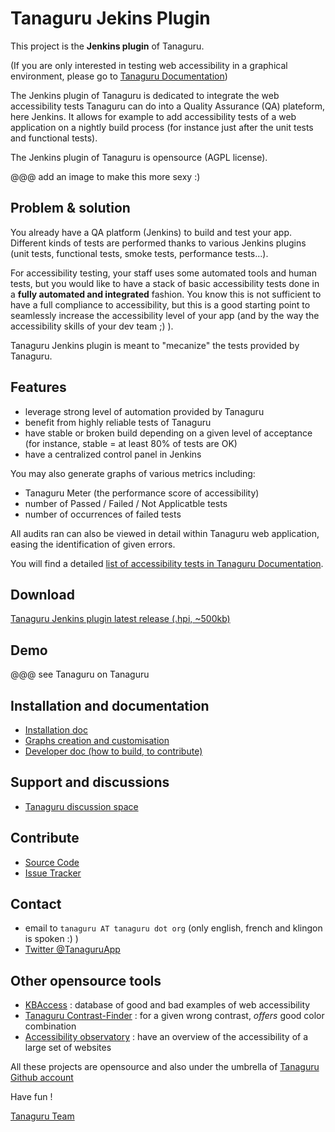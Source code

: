# Tanaguru Jekins Plugin

This project is the **Jenkins plugin** of Tanaguru. 

(If you are only interested in testing web accessibility in a graphical environment,
please go to [Tanaguru Documentation](http://tanaguru.readthedocs.org/))

The Jenkins plugin of Tanaguru is dedicated to integrate the web accessibility 
tests Tanaguru can do into a Quality Assurance (QA) plateform, here Jenkins.
It allows for example to add accessibility tests of a web application on a nightly 
build process (for instance just after the unit tests and functional tests).

The Jenkins plugin of Tanaguru is opensource (AGPL license).

@@@ add an image to make this more sexy :)

## Problem & solution

You already have a QA platform (Jenkins) to build and test your app. Different kinds of 
tests are performed thanks to various Jenkins plugins (unit tests, functional 
tests, smoke tests, performance tests...). 

For accessibility testing, your staff uses some automated tools and human tests, but
you would like to have a stack of basic accessibility tests done in a **fully automated and integrated**
fashion. You know this is not sufficient to have a full compliance to accessibility,
but this is a good starting point to seamlessly increase the accessibility level of your app
(and by the way the accessibility skills of your dev team ;) ).

Tanaguru Jenkins plugin is meant to "mecanize" the tests provided by Tanaguru.

## Features

* leverage strong level of automation provided by Tanaguru
* benefit from highly reliable tests of Tanaguru
* have stable or broken build depending on a given level of acceptance 
(for instance, stable = at least 80% of tests are OK)
* have a centralized control panel in Jenkins

You may also generate graphs of various metrics including:

* Tanaguru Meter (the performance score of accessibility)
* number of Passed / Failed / Not Applicatble tests
* number of occurrences of failed tests

All audits ran can also be viewed in detail within Tanaguru web application, easing the
identification of given errors.

You will find a detailed [list of accessibility tests in Tanaguru Documentation](http://tanaguru.readthedocs.org/).

## Download

[Tanaguru Jenkins plugin latest release (.hpi, ~500kb)](http://download.tanaguru.org/Tanaguru-jenkins-plugin/tanaguru-jenkins-plugin-latest.hpi)

## Demo

@@@ see Tanaguru on Tanaguru

## Installation and documentation

* [Installation doc](install-doc.md)
* [Graphs creation and customisation](graphs.md)
* [Developer doc (how to build, to contribute)](developer-doc.md)

## Support and discussions

* [Tanaguru discussion space](http://discuss.tanaguru.org) 

## Contribute

- [Source Code](https://github.com/Tanaguru/jenkins-tanaguru-plugin/)
- [Issue Tracker](https://github.com/Tanaguru/jenkins-tanaguru-plugin/issues)

## Contact 

* email to `tanaguru AT tanaguru dot org` (only english, french and klingon is spoken :) ) 
* [Twitter @TanaguruApp](https://twitter.com/tanaguruapp)

## Other opensource tools

* [KBAccess](http://www.kbaccess.org/) : database of good and bad examples of web accessibility
* [Tanaguru Contrast-Finder](http://contrast-finder.tanaguru.com/) : for a given wrong contrast, *offers* good color combination
* [Accessibility observatory](http://observatoire-accessibilite.org/) : have an overview of the accessibility of a large set of websites
 
All these projects are opensource and also under the umbrella of [Tanaguru Github account](https://github.com/Tanaguru)

Have fun !

[Tanaguru Team](http://tanaguru.readthedocs.org/en/develop/tanaguru-team/)